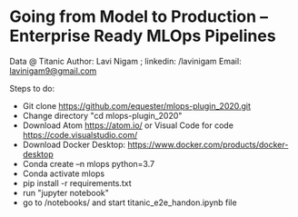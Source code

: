 Going from Model to Production – Enterprise Ready MLOps Pipelines
==============================
Data @ Titanic
Author: Lavi Nigam ; linkedin: /lavinigam
Email: lavinigam9@gmail.com

Steps to do:

- Git clone https://github.com/equester/mlops-plugin_2020.git
- Change directory "cd mlops-plugin_2020"
- Download Atom https://atom.io/ or Visual Code for code https://code.visualstudio.com/
- Download Docker Desktop: https://www.docker.com/products/docker-desktop  
- Conda create –n mlops python=3.7
- Conda activate mlops
- pip install -r requirements.txt
- run "jupyter notebook"
- go to /notebooks/ and start titanic_e2e_handon.ipynb file
